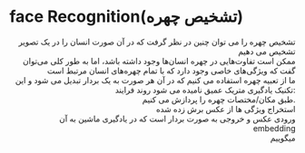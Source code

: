 # face Recognition(تشخیص چهره)

<p align="right">
تشخیص چهره را می توان چنین در نظر گرفت که در آن صورت انسان را در یک تصویر تشخیص می دهیم
<br>
ممکن است تفاوت‌هایی در چهره انسان‌ها وجود داشته باشد، اما به طور کلی می‌توان گفت که ویژگی‌های خاصی وجود دارد که با تمام چهره‌های انسان مرتبط است
<br>
ما از تعبیه چهره استفاده می کنیم که در آن هر صورت به یک بردار تبدیل می شود و این تکنیک یادگیری متریک عمیق نامیده می شود
روند فرایند:
<br>
طبق مکان/مختصات چهره را پردازش می کنیم.
<br>
استخراج ویژگی ها از عکس برش زده شده
<br>
ورودی عکس و خروجی به صورت بردار است که در یادگیری ماشین به آن
<br>embedding
<br>
میگوییم
<br>




</p>
